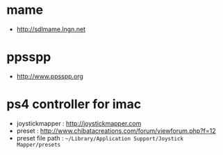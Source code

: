# mame
- http://sdlmame.lngn.net
# ppsspp
- http://www.ppsspp.org

# ps4 controller for imac
- joystickmapper : http://joystickmapper.com
- preset : http://www.chibatacreations.com/forum/viewforum.php?f=12
- preset file path : `~/Library/Application Support/Joystick Mapper/presets`
